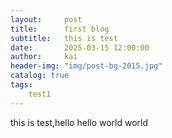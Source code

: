 ```yaml
---
layout:     post
title:      first blog
subtitle:   this is test
date:       2025-03-15 12:00:00
author:     kai
header-img: "img/post-bg-2015.jpg"
catalog: true
tags:
    test1
---
```


this is test,hello
hello world
world
